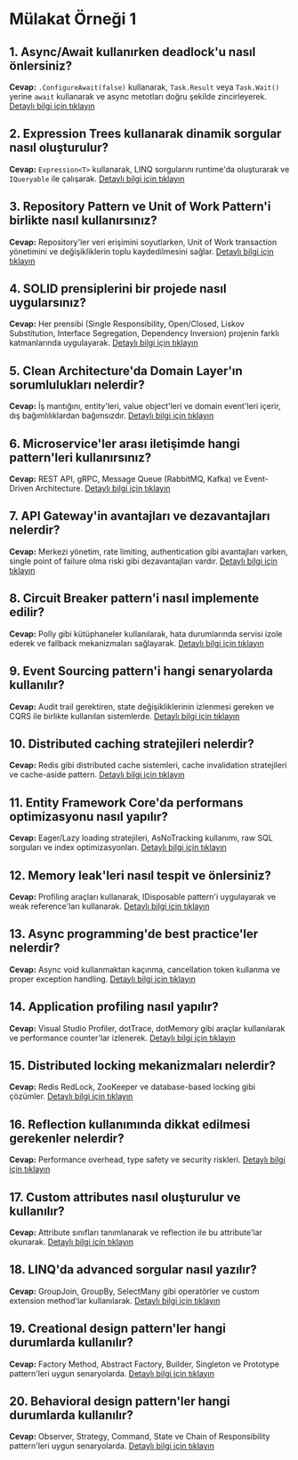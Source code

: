 # Mülakat Örneği 1

## 1. Async/Await kullanırken deadlock'u nasıl önlersiniz?
**Cevap:** `.ConfigureAwait(false)` kullanarak, `Task.Result` veya `Task.Wait()` yerine `await` kullanarak ve async metotları doğru şekilde zincirleyerek.
[Detaylı bilgi için tıklayın](../advanced-csharp/async-await.md)

## 2. Expression Trees kullanarak dinamik sorgular nasıl oluşturulur?
**Cevap:** `Expression<T>` kullanarak, LINQ sorgularını runtime'da oluşturarak ve `IQueryable` ile çalışarak.
[Detaylı bilgi için tıklayın](../advanced-csharp/expression-trees.md)

## 3. Repository Pattern ve Unit of Work Pattern'i birlikte nasıl kullanırsınız?
**Cevap:** Repository'ler veri erişimini soyutlarken, Unit of Work transaction yönetimini ve değişikliklerin toplu kaydedilmesini sağlar.
[Detaylı bilgi için tıklayın](../design-patterns/repository-pattern.md)

## 4. SOLID prensiplerini bir projede nasıl uygularsınız?
**Cevap:** Her prensibi (Single Responsibility, Open/Closed, Liskov Substitution, Interface Segregation, Dependency Inversion) projenin farklı katmanlarında uygulayarak.
[Detaylı bilgi için tıklayın](../solid-principles/index.md)

## 5. Clean Architecture'da Domain Layer'ın sorumlulukları nelerdir?
**Cevap:** İş mantığını, entity'leri, value object'leri ve domain event'leri içerir, dış bağımlılıklardan bağımsızdır.
[Detaylı bilgi için tıklayın](../clean-architecture/domain-layer.md)

## 6. Microservice'ler arası iletişimde hangi pattern'leri kullanırsınız?
**Cevap:** REST API, gRPC, Message Queue (RabbitMQ, Kafka) ve Event-Driven Architecture.
[Detaylı bilgi için tıklayın](../microservices/service-communication.md)

## 7. API Gateway'in avantajları ve dezavantajları nelerdir?
**Cevap:** Merkezi yönetim, rate limiting, authentication gibi avantajları varken, single point of failure olma riski gibi dezavantajları vardır.
[Detaylı bilgi için tıklayın](../microservices/api-gateway.md)

## 8. Circuit Breaker pattern'i nasıl implemente edilir?
**Cevap:** Polly gibi kütüphaneler kullanılarak, hata durumlarında servisi izole ederek ve fallback mekanizmaları sağlayarak.
[Detaylı bilgi için tıklayın](../microservices/circuit-breaker.md)

## 9. Event Sourcing pattern'i hangi senaryolarda kullanılır?
**Cevap:** Audit trail gerektiren, state değişikliklerinin izlenmesi gereken ve CQRS ile birlikte kullanılan sistemlerde.
[Detaylı bilgi için tıklayın](../microservices/event-sourcing.md)

## 10. Distributed caching stratejileri nelerdir?
**Cevap:** Redis gibi distributed cache sistemleri, cache invalidation stratejileri ve cache-aside pattern.
[Detaylı bilgi için tıklayın](../performance-optimization/caching.md)

## 11. Entity Framework Core'da performans optimizasyonu nasıl yapılır?
**Cevap:** Eager/Lazy loading stratejileri, AsNoTracking kullanımı, raw SQL sorguları ve index optimizasyonları.
[Detaylı bilgi için tıklayın](../performance-optimization/database-optimization.md)

## 12. Memory leak'leri nasıl tespit ve önlersiniz?
**Cevap:** Profiling araçları kullanarak, IDisposable pattern'i uygulayarak ve weak reference'ları kullanarak.
[Detaylı bilgi için tıklayın](../performance-optimization/memory-management.md)

## 13. Async programming'de best practice'ler nelerdir?
**Cevap:** Async void kullanmaktan kaçınma, cancellation token kullanma ve proper exception handling.
[Detaylı bilgi için tıklayın](../performance-optimization/async-programming.md)

## 14. Application profiling nasıl yapılır?
**Cevap:** Visual Studio Profiler, dotTrace, dotMemory gibi araçlar kullanılarak ve performance counter'lar izlenerek.
[Detaylı bilgi için tıklayın](../performance-optimization/profiling.md)

## 15. Distributed locking mekanizmaları nelerdir?
**Cevap:** Redis RedLock, ZooKeeper ve database-based locking gibi çözümler.
[Detaylı bilgi için tıklayın](../architecture/distributed-locking.md)

## 16. Reflection kullanımında dikkat edilmesi gerekenler nelerdir?
**Cevap:** Performance overhead, type safety ve security riskleri.
[Detaylı bilgi için tıklayın](../advanced-csharp/reflection.md)

## 17. Custom attributes nasıl oluşturulur ve kullanılır?
**Cevap:** Attribute sınıfları tanımlanarak ve reflection ile bu attribute'lar okunarak.
[Detaylı bilgi için tıklayın](../advanced-csharp/attributes.md)

## 18. LINQ'da advanced sorgular nasıl yazılır?
**Cevap:** GroupJoin, GroupBy, SelectMany gibi operatörler ve custom extension method'lar kullanılarak.
[Detaylı bilgi için tıklayın](../advanced-csharp/linq-advanced.md)

## 19. Creational design pattern'ler hangi durumlarda kullanılır?
**Cevap:** Factory Method, Abstract Factory, Builder, Singleton ve Prototype pattern'leri uygun senaryolarda.
[Detaylı bilgi için tıklayın](../design-patterns/creational-patterns.md)

## 20. Behavioral design pattern'ler hangi durumlarda kullanılır?
**Cevap:** Observer, Strategy, Command, State ve Chain of Responsibility pattern'leri uygun senaryolarda.
[Detaylı bilgi için tıklayın](../design-patterns/behavioral-patterns.md) 